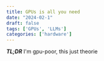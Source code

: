 ```yaml
---
title: GPUs is all you need
date: "2024-02-1"
draft: false
tags: ['GPUs', 'LLMs']
categories: ['hardware']
---
```


__*TL;DR*__ I'm gpu-poor, this just theorie